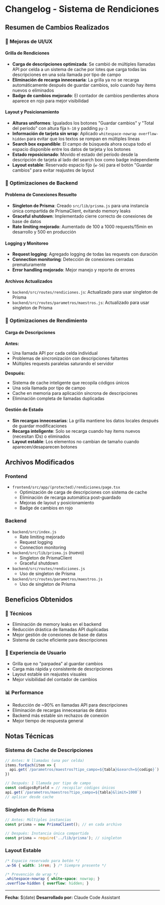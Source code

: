 # Changelog - Sistema de Rendiciones

## Resumen de Cambios Realizados

### 🎨 **Mejoras de UI/UX**

#### **Grilla de Rendiciones**
- **Carga de descripciones optimizada**: Se cambió de múltiples llamadas API por celda a un sistema de cache por lotes que carga todas las descripciones en una sola llamada por tipo de campo
- **Eliminación de recarga innecesaria**: La grilla ya no se recarga automáticamente después de guardar cambios, solo cuando hay items nuevos o eliminados
- **Badge de cambios mejorado**: El contador de cambios pendientes ahora aparece en rojo para mejor visibilidad

#### **Layout y Posicionamiento**
- **Alturas uniformes**: Igualados los botones "Guardar cambios" y "Total del período" con altura fija `h-10` y padding `py-3`
- **Información de tarjeta sin wrap**: Aplicado `whitespace-nowrap overflow-hidden` para evitar que los textos se rompan en múltiples líneas
- **Search box expandible**: El campo de búsqueda ahora ocupa todo el espacio disponible entre los datos de tarjeta y los botones
- **Estado reposicionado**: Movido el estado del período desde la descripción de tarjeta al lado del search box como badge independiente
- **Layout estable**: Reservado espacio fijo (`w-56`) para el botón "Guardar cambios" para evitar reajustes de layout

### 🔧 **Optimizaciones de Backend**

#### **Problema de Conexiones Resuelto**
- **Singleton de Prisma**: Creado `src/lib/prisma.js` para una instancia única compartida de PrismaClient, evitando memory leaks
- **Graceful shutdown**: Implementado cierre correcto de conexiones de base de datos
- **Rate limiting mejorado**: Aumentado de 100 a 1000 requests/15min en desarrollo y 500 en producción

#### **Logging y Monitoreo**
- **Request logging**: Agregado logging de todas las requests con duración
- **Connection monitoring**: Detección de conexiones cerradas prematuramente
- **Error handling mejorado**: Mejor manejo y reporte de errores

#### **Archivos Actualizados**
- `backend/src/routes/rendiciones.js`: Actualizado para usar singleton de Prisma
- `backend/src/routes/parametros/maestros.js`: Actualizado para usar singleton de Prisma

### 🚀 **Optimizaciones de Rendimiento**

#### **Carga de Descripciones**
**Antes:**
- Una llamada API por cada celda individual
- Problemas de sincronización con descripciones faltantes
- Múltiples requests paralelas saturando el servidor

**Después:**
- Sistema de cache inteligente que recopila códigos únicos
- Una sola llamada por tipo de campo
- Cache en memoria para aplicación síncrona de descripciones
- Eliminación completa de llamadas duplicadas

#### **Gestión de Estado**
- **Sin recargas innecesarias**: La grilla mantiene los datos locales después de guardar modificaciones
- **Recarga inteligente**: Solo se recarga cuando hay items nuevos (necesitan IDs) o eliminados
- **Layout estable**: Los elementos no cambian de tamaño cuando aparecen/desaparecen botones

## Archivos Modificados

### Frontend
- `frontend/src/app/(protected)/rendiciones/page.tsx`
  - Optimización de carga de descripciones con sistema de cache
  - Eliminación de recarga automática post-guardado
  - Mejoras de layout y posicionamiento
  - Badge de cambios en rojo

### Backend
- `backend/src/index.js`
  - Rate limiting mejorado
  - Request logging
  - Connection monitoring
- `backend/src/lib/prisma.js` (nuevo)
  - Singleton de PrismaClient
  - Graceful shutdown
- `backend/src/routes/rendiciones.js`
  - Uso de singleton de Prisma
- `backend/src/routes/parametros/maestros.js`
  - Uso de singleton de Prisma

## Beneficios Obtenidos

### 🔧 **Técnicos**
- Eliminación de memory leaks en el backend
- Reducción drástica de llamadas API duplicadas
- Mejor gestión de conexiones de base de datos
- Sistema de cache eficiente para descripciones

### 👤 **Experiencia de Usuario**
- Grilla que no "parpadea" al guardar cambios
- Carga más rápida y consistente de descripciones
- Layout estable sin reajustes visuales
- Mejor visibilidad del contador de cambios

### 📊 **Performance**
- Reducción de ~90% en llamadas API para descripciones
- Eliminación de recargas innecesarias de datos
- Backend más estable sin rechazos de conexión
- Mejor tiempo de respuesta general

## Notas Técnicas

### Sistema de Cache de Descripciones
```javascript
// Antes: N llamadas (una por celda)
items.forEach(item => {
  api.get(`/parametros/maestros?tipo_campo=${tabla}&search=${codigo}`)
})

// Después: 1 llamada por tipo de campo
const codigosByField = // recopilar códigos únicos
api.get(`/parametros/maestros?tipo_campo=${tabla}&limit=1000`)
// aplicar desde cache
```

### Singleton de Prisma
```javascript
// Antes: Múltiples instancias
const prisma = new PrismaClient(); // en cada archivo

// Después: Instancia única compartida
const prisma = require('../lib/prisma'); // singleton
```

### Layout Estable
```css
/* Espacio reservado para botón */
.w-56 { width: 14rem; } /* Siempre presente */

/* Prevención de wrap */
.whitespace-nowrap { white-space: nowrap; }
.overflow-hidden { overflow: hidden; }
```

---
**Fecha:** $(date)
**Desarrollado por:** Claude Code Assistant